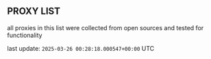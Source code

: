 ## PROXY LIST

all proxies in this list were collected from open sources and tested for functionality

last update: `2025-03-26 00:28:18.000547+00:00` UTC
